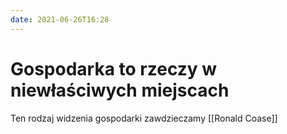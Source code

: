 ```yaml
---
date: 2021-06-26T16:28
---
```


# Gospodarka to rzeczy w niewłaściwych miejscach

Ten rodzaj widzenia gospodarki zawdzieczamy [[Ronald Coase]]
